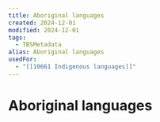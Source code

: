 ```yaml
---
title: Aboriginal languages
created: 2024-12-01
modified: 2024-12-01
tags:
  - TBSMetadata
alias: Aboriginal languages
usedFor:
  - "[[10661 Indigenous languages]]"
---
```

# Aboriginal languages
